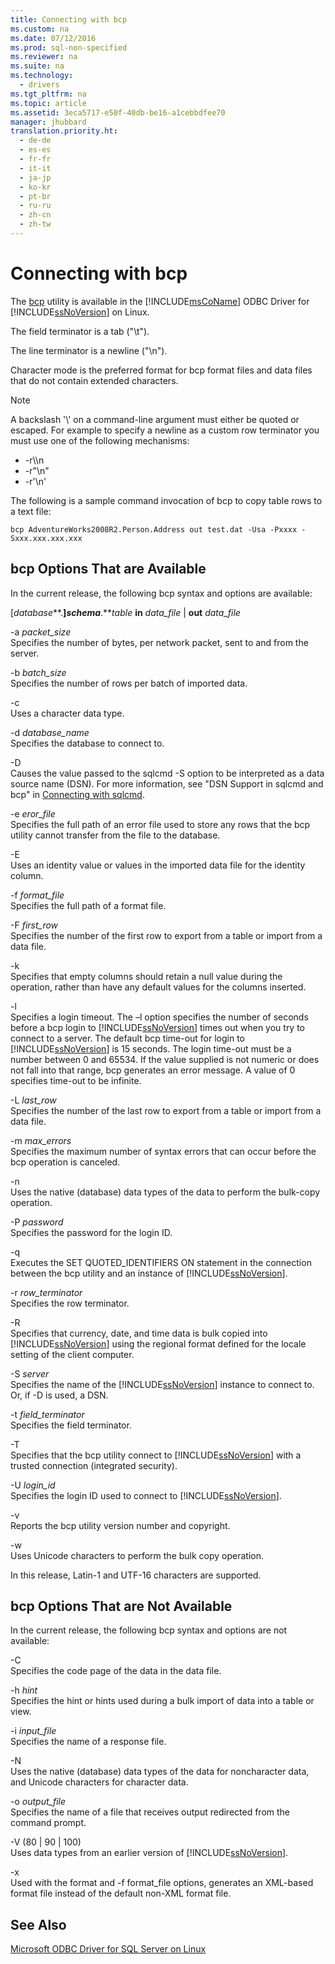 ```yaml
---
title: Connecting with bcp
ms.custom: na
ms.date: 07/12/2016
ms.prod: sql-non-specified
ms.reviewer: na
ms.suite: na
ms.technology: 
  - drivers
ms.tgt_pltfrm: na
ms.topic: article
ms.assetid: 3eca5717-e50f-40db-be16-a1cebbdfee70
manager: jhubbard
translation.priority.ht: 
  - de-de
  - es-es
  - fr-fr
  - it-it
  - ja-jp
  - ko-kr
  - pt-br
  - ru-ru
  - zh-cn
  - zh-tw
---
```

# Connecting with bcp
The [bcp](http://go.microsoft.com/fwlink/?LinkID=190626) utility is available in the [!INCLUDE[msCoName](../content/includes/msCoName_md.md)] ODBC Driver for [!INCLUDE[ssNoVersion](../content/includes/ssNoVersion_md.md)] on Linux.  
  
The field terminator is a tab \("\\t"\).  
  
The line terminator is a newline \("\\n"\).  
  
Character mode is the preferred format for bcp format files and data files that do not contain extended characters.  
  
> [!NOTE]  
> A backslash '\\' on a command\-line argument must either be quoted or escaped. For example to specify a newline as a custom row terminator you must use one of the following mechanisms:  
>   
> -   \-r\\\\n  
> -   \-r"\\n"  
> -   \-r'\\n'  
  
The following is a sample command invocation of bcp to copy table rows to a text file:  
  
```  
bcp AdventureWorks2008R2.Person.Address out test.dat -Usa -Pxxxx -Sxxx.xxx.xxx.xxx  
```  
  
## bcp Options That are Available  
In the current release, the following bcp syntax and options are available:  
  
\[*database***.**\]*schema***.***table* **in** *data\_file* | **out** *data\_file*  
  
\-a *packet\_size*  
Specifies the number of bytes, per network packet, sent to and from the server.  
  
\-b *batch\_size*  
Specifies the number of rows per batch of imported data.  
  
\-c  
Uses a character data type.  
  
\-d *database\_name*  
Specifies the database to connect to.  
  
\-D  
Causes the value passed to the sqlcmd \-S option to be interpreted as a data source name \(DSN\). For more information, see "DSN Support in sqlcmd and bcp" in [Connecting with sqlcmd](../content/Connecting-with-sqlcmd.md).  
  
\-e *eror\_file*  
Specifies the full path of an error file used to store any rows that the bcp utility cannot transfer from the file to the database.  
  
\-E  
Uses an identity value or values in the imported data file for the identity column.  
  
\-f *format\_file*  
Specifies the full path of a format file.  
  
\-F *first\_row*  
Specifies the number of the first row to export from a table or import from a data file.  
  
\-k  
Specifies that empty columns should retain a null value during the operation, rather than have any default values for the columns inserted.  
  
\-l  
Specifies a login timeout. The –l option specifies the number of seconds before a bcp login to [!INCLUDE[ssNoVersion](../content/includes/ssNoVersion_md.md)] times out when you try to connect to a server. The default bcp time\-out for login to [!INCLUDE[ssNoVersion](../content/includes/ssNoVersion_md.md)] is 15 seconds. The login time\-out must be a number between 0 and 65534. If the value supplied is not numeric or does not fall into that range, bcp generates an error message. A value of 0 specifies time\-out to be infinite.  
  
\-L *last\_row*  
Specifies the number of the last row to export from a table or import from a data file.  
  
\-m *max\_errors*  
Specifies the maximum number of syntax errors that can occur before the bcp operation is canceled.  
  
\-n  
Uses the native \(database\) data types of the data to perform the bulk\-copy operation.  
  
\-P *password*  
Specifies the password for the login ID.  
  
\-q  
Executes the SET QUOTED\_IDENTIFIERS ON statement in the connection between the bcp utility and an instance of [!INCLUDE[ssNoVersion](../content/includes/ssNoVersion_md.md)].  
  
\-r *row\_terminator*  
Specifies the row terminator.  
  
\-R  
Specifies that currency, date, and time data is bulk copied into [!INCLUDE[ssNoVersion](../content/includes/ssNoVersion_md.md)] using the regional format defined for the locale setting of the client computer.  
  
\-S *server*  
Specifies the name of the [!INCLUDE[ssNoVersion](../content/includes/ssNoVersion_md.md)] instance to connect to. Or, if \-D is used, a DSN.  
  
\-t *field\_terminator*  
Specifies the field terminator.  
  
\-T  
Specifies that the bcp utility connect to [!INCLUDE[ssNoVersion](../content/includes/ssNoVersion_md.md)] with a trusted connection \(integrated security\).  
  
\-U *login\_id*  
Specifies the login ID used to connect to [!INCLUDE[ssNoVersion](../content/includes/ssNoVersion_md.md)].  
  
\-v  
Reports the bcp utility version number and copyright.  
  
\-w  
Uses Unicode characters to perform the bulk copy operation.  
  
In this release, Latin\-1 and UTF\-16 characters are supported.  
  
## bcp Options That are Not Available  
In the current release, the following bcp syntax and options are not available:  
  
\-C  
Specifies the code page of the data in the data file.  
  
\-h *hint*  
Specifies the hint or hints used during a bulk import of data into a table or view.  
  
\-i *input\_file*  
Specifies the name of a response file.  
  
\-N  
Uses the native \(database\) data types of the data for noncharacter data, and Unicode characters for character data.  
  
\-o *output\_file*  
Specifies the name of a file that receives output redirected from the command prompt.  
  
\-V \(80 | 90 | 100\)  
Uses data types from an earlier version of [!INCLUDE[ssNoVersion](../content/includes/ssNoVersion_md.md)].  
  
\-x  
Used with the format and \-f format\_file options, generates an XML\-based format file instead of the default non\-XML format file.  
  
## See Also  
[Microsoft ODBC Driver for SQL Server on Linux](../content/Microsoft-ODBC-Driver-for-SQL-Server-on-Linux.md)  
  
